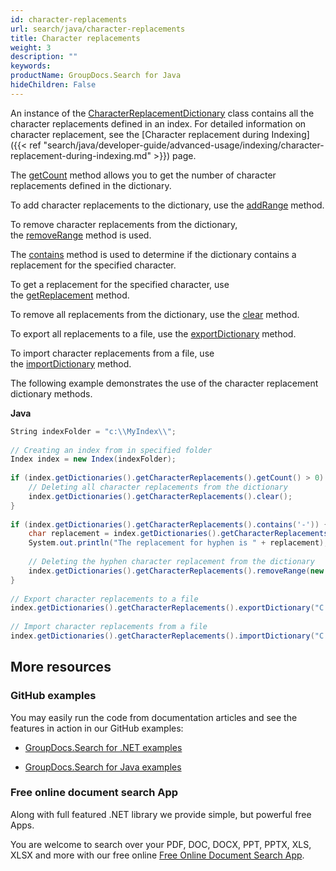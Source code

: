 ```yaml
---
id: character-replacements
url: search/java/character-replacements
title: Character replacements
weight: 3
description: ""
keywords: 
productName: GroupDocs.Search for Java
hideChildren: False
---
```

An instance of the [CharacterReplacementDictionary](https://apireference.groupdocs.com/search/java/com.groupdocs.search.dictionaries/CharacterReplacementDictionary) class contains all the character replacements defined in an index. For detailed information on character replacement, see the [Character replacement during Indexing]({{< ref "search/java/developer-guide/advanced-usage/indexing/character-replacement-during-indexing.md" >}}) page.

The [getCount](https://apireference.groupdocs.com/search/java/com.groupdocs.search.dictionaries/CharacterReplacementDictionary#getCount()) method allows you to get the number of character replacements defined in the dictionary.

To add character replacements to the dictionary, use the [addRange](https://apireference.groupdocs.com/search/java/com.groupdocs.search.dictionaries/CharacterReplacementDictionary#addRange(com.groupdocs.search.dictionaries.CharacterReplacementPair%5B%5D)) method.

To remove character replacements from the dictionary, the [removeRange](https://apireference.groupdocs.com/search/java/com.groupdocs.search.dictionaries/CharacterReplacementDictionary#removeRange(char%5B%5D)) method is used.

The [contains](https://apireference.groupdocs.com/search/java/com.groupdocs.search.dictionaries/CharacterReplacementDictionary#contains(char)) method is used to determine if the dictionary contains a replacement for the specified character.

To get a replacement for the specified character, use the [getReplacement](https://apireference.groupdocs.com/search/java/com.groupdocs.search.dictionaries/CharacterReplacementDictionary#getReplacement(char)) method.

To remove all replacements from the dictionary, use the [clear](https://apireference.groupdocs.com/search/java/com.groupdocs.search.dictionaries/CharacterReplacementDictionary#clear()) method.

To export all replacements to a file, use the [exportDictionary](https://apireference.groupdocs.com/search/java/com.groupdocs.search.dictionaries/DictionaryBase#exportDictionary(java.lang.String)) method.

To import character replacements from a file, use the [importDictionary](https://apireference.groupdocs.com/search/java/com.groupdocs.search.dictionaries/DictionaryBase#importDictionary(java.lang.String)) method.

The following example demonstrates the use of the character replacement dictionary methods.

**Java**

```csharp
String indexFolder = "c:\\MyIndex\\";
 
// Creating an index from in specified folder
Index index = new Index(indexFolder);
 
if (index.getDictionaries().getCharacterReplacements().getCount() > 0) {
    // Deleting all character replacements from the dictionary
    index.getDictionaries().getCharacterReplacements().clear();
}
 
if (index.getDictionaries().getCharacterReplacements().contains('-')) {
    char replacement = index.getDictionaries().getCharacterReplacements().getReplacement('-');
    System.out.println("The replacement for hyphen is " + replacement);
 
    // Deleting the hyphen character replacement from the dictionary
    index.getDictionaries().getCharacterReplacements().removeRange(new char[] { '-' });
}
 
// Export character replacements to a file
index.getDictionaries().getCharacterReplacements().exportDictionary("C:\\CharacterReplacements.dat");
 
// Import character replacements from a file
index.getDictionaries().getCharacterReplacements().importDictionary("C:\\CharacterReplacements.dat");
```

## More resources

### GitHub examples

You may easily run the code from documentation articles and see the features in action in our GitHub examples:

*   [GroupDocs.Search for .NET examples](https://github.com/groupdocs-search/GroupDocs.Search-for-.NET)
    
*   [GroupDocs.Search for Java examples](https://github.com/groupdocs-search/GroupDocs.Search-for-Java)
    

### Free online document search App

Along with full featured .NET library we provide simple, but powerful free Apps.

You are welcome to search over your PDF, DOC, DOCX, PPT, PPTX, XLS, XLSX and more with our free online [Free Online Document Search App](https://products.groupdocs.app/search).
